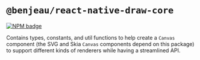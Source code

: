 # `@benjeau/react-native-draw-core`

[![NPM badge](https://img.shields.io/npm/v/@benjeau/react-native-draw-core)](https://www.npmjs.com/package/@benjeau/react-native-draw-core) 

Contains types, constants, and util functions to help create a `Canvas` component (the SVG and Skia `Canvas` components depend on this package) to support different kinds of renderers while having a streamlined API.
